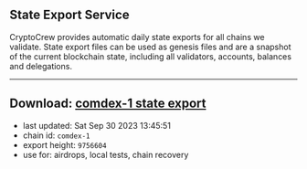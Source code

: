 ## State Export Service
CryptoCrew provides automatic daily state exports for all chains we validate. State export files can be used as genesis files and are a snapshot of the current blockchain state, including all validators, accounts, balances and delegations.

---
**Download: [comdex-1 state export](https://dl.ccvalidators.com/SERVICE/comdex/comdex-1_export_9756604.json)**
---

- last updated: Sat Sep 30 2023 13:45:51
- chain id: `comdex-1`
- export height: `9756604`
- use for: airdrops, local tests, chain recovery
